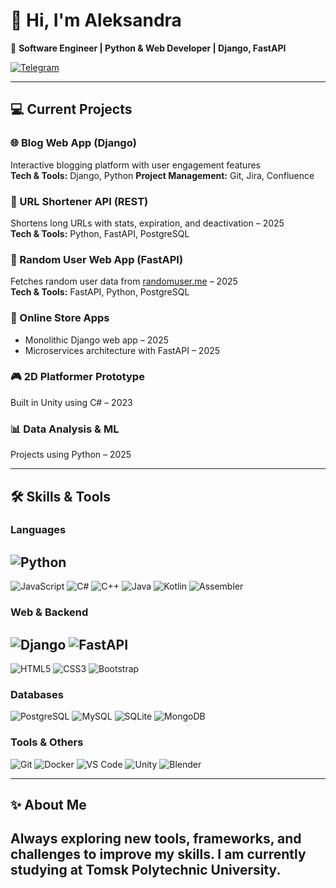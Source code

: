 # 👋 Hi, I'm Aleksandra

🎯 **Software Engineer | Python & Web Developer | Django, FastAPI**

[![Telegram](https://img.shields.io/badge/Telegram-26A5E4?style=for-the-badge&logo=telegram&logoColor=white)](https://t.me/AllesKuz)

---

## 💻 Current Projects

### 🌐 Blog Web App (Django)
Interactive blogging platform with user engagement features  
**Tech & Tools:** Django, Python
**Project Management:** Git, Jira, Confluence

### 🔗 URL Shortener API (REST)
Shortens long URLs with stats, expiration, and deactivation – 2025  
**Tech & Tools:** Python, FastAPI, PostgreSQL  

### 👥 Random User Web App (FastAPI)
Fetches random user data from [randomuser.me](https://randomuser.me) – 2025  
**Tech & Tools:** FastAPI, Python, PostgreSQL  

### 🛒 Online Store Apps
- Monolithic Django web app – 2025  
- Microservices architecture with FastAPI – 2025  

### 🎮 2D Platformer Prototype
Built in Unity using C# – 2023  

### 📊 Data Analysis & ML
Projects using Python – 2025  

---

## 🛠 Skills & Tools

### Languages
![Python](https://img.shields.io/badge/-Python-FFD43B?style=for-the-badge&logo=python&logoColor=blue)
---
![JavaScript](https://img.shields.io/badge/-JavaScript-F7DF1E?style=for-the-badge&logo=javascript&logoColor=black)
![C#](https://img.shields.io/badge/-C%23-239120?style=for-the-badge&logo=c-sharp&logoColor=white)
![C++](https://img.shields.io/badge/-C++-00599C?style=for-the-badge&logo=c%2B%2B&logoColor=white)
![Java](https://img.shields.io/badge/-Java-007396?style=for-the-badge&logo=java&logoColor=white)
![Kotlin](https://img.shields.io/badge/-Kotlin-0095D5?style=for-the-badge&logo=kotlin&logoColor=white)
![Assembler](https://img.shields.io/badge/-Assembler-6E4C13?style=for-the-badge)

### Web & Backend
![Django](https://img.shields.io/badge/-Django-092E20?style=for-the-badge&logo=django&logoColor=white)
![FastAPI](https://img.shields.io/badge/-FastAPI-009688?style=for-the-badge&logo=fastapi&logoColor=white)
---
![HTML5](https://img.shields.io/badge/-HTML5-E34F26?style=for-the-badge&logo=html5&logoColor=white)
![CSS3](https://img.shields.io/badge/-CSS3-1572B6?style=for-the-badge&logo=css3&logoColor=white)
![Bootstrap](https://img.shields.io/badge/-Bootstrap-7952B3?style=for-the-badge&logo=bootstrap&logoColor=white)

### Databases
![PostgreSQL](https://img.shields.io/badge/-PostgreSQL-316192?style=for-the-badge&logo=postgresql&logoColor=white)
![MySQL](https://img.shields.io/badge/-MySQL-4479A1?style=for-the-badge&logo=mysql&logoColor=white)
![SQLite](https://img.shields.io/badge/-SQLite-003B57?style=for-the-badge&logo=sqlite&logoColor=white)
![MongoDB](https://img.shields.io/badge/-MongoDB-47A248?style=for-the-badge&logo=mongodb&logoColor=white)

### Tools & Others
![Git](https://img.shields.io/badge/-Git-F05032?style=for-the-badge&logo=git&logoColor=white)
![Docker](https://img.shields.io/badge/-Docker-2496ED?style=for-the-badge&logo=docker&logoColor=white)
![VS Code](https://img.shields.io/badge/-VS%20Code-007ACC?style=for-the-badge&logo=visual-studio-code&logoColor=white)
![Unity](https://img.shields.io/badge/-Unity-000000?style=for-the-badge&logo=unity&logoColor=white)
![Blender](https://img.shields.io/badge/-Blender-F5792A?style=for-the-badge&logo=blender&logoColor=white)

---

## ✨ About Me
Always exploring new tools, frameworks, and challenges to improve my skills.
I am currently studying at Tomsk Polytechnic University.
---
